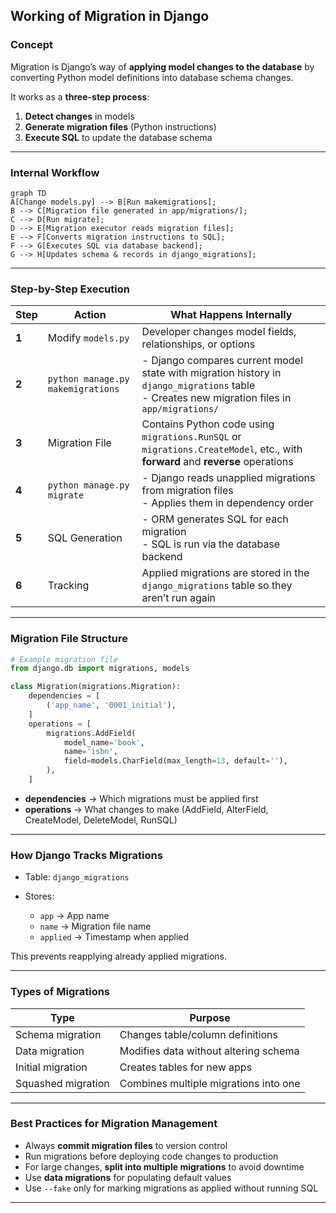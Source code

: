 ## Working of Migration in Django

### Concept

Migration is Django’s way of **applying model changes to the database** by converting Python model definitions into database schema changes.

It works as a **three-step process**:

1. **Detect changes** in models
2. **Generate migration files** (Python instructions)
3. **Execute SQL** to update the database schema

---

### Internal Workflow

```mermaid
graph TD
A[Change models.py] --> B[Run makemigrations];
B --> C[Migration file generated in app/migrations/];
C --> D[Run migrate];
D --> E[Migration executor reads migration files];
E --> F[Converts migration instructions to SQL];
F --> G[Executes SQL via database backend];
G --> H[Updates schema & records in django_migrations];
```

---

### Step-by-Step Execution

| Step  | Action                            | What Happens Internally                                                                                                                         |
| ----- | --------------------------------- | ----------------------------------------------------------------------------------------------------------------------------------------------- |
| **1** | Modify `models.py`                | Developer changes model fields, relationships, or options                                                                                       |
| **2** | `python manage.py makemigrations` | - Django compares current model state with migration history in `django_migrations` table<br>- Creates new migration files in `app/migrations/` |
| **3** | Migration File                    | Contains Python code using `migrations.RunSQL` or `migrations.CreateModel`, etc., with **forward** and **reverse** operations                   |
| **4** | `python manage.py migrate`        | - Django reads unapplied migrations from migration files<br>- Applies them in dependency order                                                  |
| **5** | SQL Generation                    | - ORM generates SQL for each migration<br>- SQL is run via the database backend                                                                 |
| **6** | Tracking                          | Applied migrations are stored in the `django_migrations` table so they aren’t run again                                                         |

---

### Migration File Structure

```python
# Example migration file
from django.db import migrations, models

class Migration(migrations.Migration):
    dependencies = [
        ('app_name', '0001_initial'),
    ]
    operations = [
        migrations.AddField(
            model_name='book',
            name='isbn',
            field=models.CharField(max_length=13, default=''),
        ),
    ]
```

* **dependencies** → Which migrations must be applied first
* **operations** → What changes to make (AddField, AlterField, CreateModel, DeleteModel, RunSQL)

---

### How Django Tracks Migrations

* Table: `django_migrations`
* Stores:

  * `app` → App name
  * `name` → Migration file name
  * `applied` → Timestamp when applied

This prevents reapplying already applied migrations.

---

### Types of Migrations

| Type               | Purpose                               |
| ------------------ | ------------------------------------- |
| Schema migration   | Changes table/column definitions      |
| Data migration     | Modifies data without altering schema |
| Initial migration  | Creates tables for new apps           |
| Squashed migration | Combines multiple migrations into one |

---

### Best Practices for Migration Management

* Always **commit migration files** to version control
* Run migrations before deploying code changes to production
* For large changes, **split into multiple migrations** to avoid downtime
* Use **data migrations** for populating default values
* Use `--fake` only for marking migrations as applied without running SQL

---
